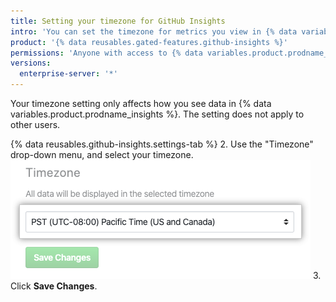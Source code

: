```yaml
---
title: Setting your timezone for GitHub Insights
intro: 'You can set the timezone for metrics you view in {% data variables.product.prodname_insights %}.'
product: '{% data reusables.gated-features.github-insights %}'
permissions: 'Anyone with access to {% data variables.product.prodname_insights %} can set their own timezone.'
versions:
  enterprise-server: '*'
---
```


Your timezone setting only affects how you see data in {% data variables.product.prodname_insights %}. The setting does not apply to other users.

{% data reusables.github-insights.settings-tab %}
2. Use the "Timezone" drop-down menu, and select your timezone.
  ![Timezone drop-down menu](/assets/images/help/insights/timezone-drop-down.png)
3. Click **Save Changes**.
